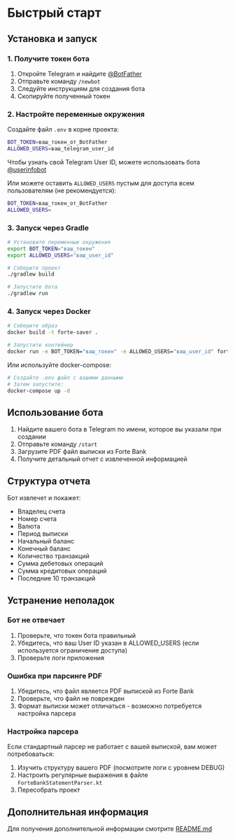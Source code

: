 # Быстрый старт

## Установка и запуск

### 1. Получите токен бота

1. Откройте Telegram и найдите [@BotFather](https://t.me/BotFather)
2. Отправьте команду `/newbot`
3. Следуйте инструкциям для создания бота
4. Скопируйте полученный токен

### 2. Настройте переменные окружения

Создайте файл `.env` в корне проекта:

```bash
BOT_TOKEN=ваш_токен_от_BotFather
ALLOWED_USERS=ваш_telegram_user_id
```

Чтобы узнать свой Telegram User ID, можете использовать бота [@userinfobot](https://t.me/userinfobot)

Или можете оставить `ALLOWED_USERS` пустым для доступа всем пользователям (не рекомендуется):

```bash
BOT_TOKEN=ваш_токен_от_BotFather
ALLOWED_USERS=
```

### 3. Запуск через Gradle

```bash
# Установите переменные окружения
export BOT_TOKEN="ваш_токен"
export ALLOWED_USERS="ваш_user_id"

# Соберите проект
./gradlew build

# Запустите бота
./gradlew run
```

### 4. Запуск через Docker

```bash
# Соберите образ
docker build -t forte-saver .

# Запустите контейнер
docker run -e BOT_TOKEN="ваш_токен" -e ALLOWED_USERS="ваш_user_id" forte-saver
```

Или используйте docker-compose:

```bash
# Создайте .env файл с вашими данными
# Затем запустите:
docker-compose up -d
```

## Использование бота

1. Найдите вашего бота в Telegram по имени, которое вы указали при создании
2. Отправьте команду `/start`
3. Загрузите PDF файл выписки из Forte Bank
4. Получите детальный отчет с извлеченной информацией

## Структура отчета

Бот извлечет и покажет:

- Владелец счета
- Номер счета
- Валюта
- Период выписки
- Начальный баланс
- Конечный баланс
- Количество транзакций
- Сумма дебетовых операций
- Сумма кредитовых операций
- Последние 10 транзакций

## Устранение неполадок

### Бот не отвечает

1. Проверьте, что токен бота правильный
2. Убедитесь, что ваш User ID указан в ALLOWED_USERS (если используется ограничение доступа)
3. Проверьте логи приложения

### Ошибка при парсинге PDF

1. Убедитесь, что файл является PDF выпиской из Forte Bank
2. Проверьте, что файл не поврежден
3. Формат выписки может отличаться - возможно потребуется настройка парсера

### Настройка парсера

Если стандартный парсер не работает с вашей выпиской, вам может потребоваться:

1. Изучить структуру вашего PDF (посмотрите логи с уровнем DEBUG)
2. Настроить регулярные выражения в файле `ForteBankStatementParser.kt`
3. Пересобрать проект

## Дополнительная информация

Для получения дополнительной информации смотрите [README.md](README.md)
